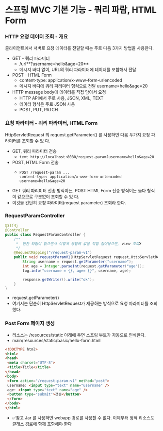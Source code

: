 
# 스프링 MVC 기본 기능 - 쿼리 파람, HTML Form

### HTTP 요청 데이터 조회 - 개요

클라이언트에서 서버로 요청 데이터를 전달할 때는 주로 다음 3가지 방법을 사용한다.
- GET - 쿼리 파라미터
  - /url**?username=hello&age=20**
  - 메시지 바디 없이, URL의 쿼리 파라미터에 데이터를 포함해서 전달
- POST - HTML Form
  - content-type: application/x-www-form-urlencoded
  - 메시지 바디에 쿼리 파리미터 형식으로 전달 username=hello&age=20
- HTTP message body에 데이터를 직접 담아서 요청
  - HTTP API에서 주로 사용, JSON, XML, TEXT
  - 데이터 형식은 주로 JSON 사용
  - POST, PUT, PATCH

### 요청 파라미터 - 쿼리 파라미터, HTML Form

HttpServletRequest 의 request.getParameter() 를 사용하면 다음 두가지 요청 파라미터를 조회할 수 있
다.

- GET, 쿼리 파라미터 전송
  - ```text http://localhost:8080/request-param?username=hello&age=20 ```
- POST, HTML Form 전송
  - ```text
    POST /request-param ...
    content-type: application/x-www-form-urlencoded
    username=hello&age=20
    ```
- GET 쿼리 파리미터 전송 방식이든, POST HTML Form 전송 방식이든 둘다 형식이 같으므로 구분없이 조회할 수 있
  다.
- 이것을 간단히 요청 파라미터(request parameter) 조회라 한다.

### RequestParamController

```java
@Slf4j
@Controller
public class RequestParamController {
    /**
     *  반환 타입이 없으면서 이렇게 응답에 값을 직접 집어넣으면, view 조회X
     */
    @RequestMapping("/request-param-v1")
    public void requestParamV1(HttpServletRequest request,HttpServletResponse response ) throws IOException{
        String username = request.getParameter("username");
        int age = Integer.parseInt(request.getParameter("age"));
        log.info("username = {}, age= {}", username, age);

        response.getWriter().write("ok");
    }
}
```

- request.getParameter()
- 여기서는 단순히 HttpServletRequest가 제공하는 방식으로 요청 파라미터를 조회했다.

### Post Form 페이지 생성

- 리소스는 /resources/static 아래에 두면 스프링 부트가 자동으로 인식한다.
- main/resources/static/basic/hello-form.html
```html
<!DOCTYPE html>
<html>
<head>
 <meta charset="UTF-8">
 <title>Title</title>
</head>
<body>
 <form action="/request-param-v1" method="post">
 username: <input type="text" name="username" />
 age: <input type="text" name="age" />
 <button type="submit">전송</button>
 </form>
</body>
</html>
```

- ✅참고 Jar 를 사용하면 webapp 경로를 사용할 수 없다. 이제부터 정적 리소스도 클래스 경로에 함께 포함해야 한다
